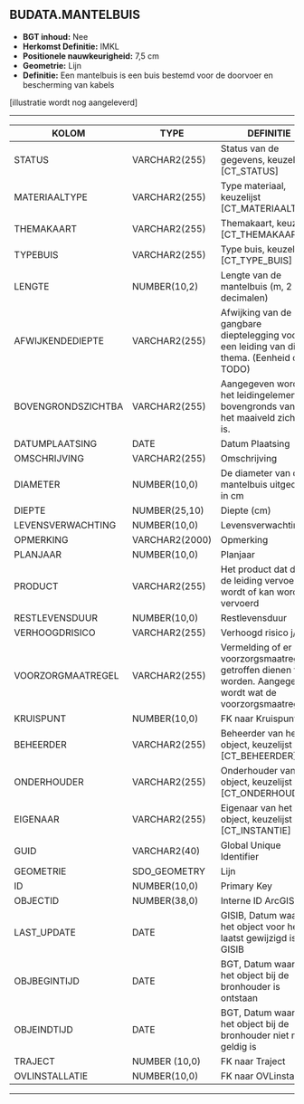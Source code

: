 ﻿## BUDATA.MANTELBUIS


* __BGT inhoud:__ Nee
* __Herkomst Definitie:__ IMKL
* __Positionele nauwkeurigheid:__ 7,5 cm
* __Geometrie:__ Lijn
* __Definitie:__ Een mantelbuis is een buis bestemd voor de doorvoer en bescherming van kabels

[illustratie wordt nog aangeleverd]

***

|KOLOM                               |TYPE              |DEFINITIE|
|------                              |----              |-----    |
|STATUS                              |VARCHAR2(255)     |Status van de gegevens, keuzelijst [CT_STATUS]|
|MATERIAALTYPE                       |VARCHAR2(255)     |Type materiaal, keuzelijst [CT_MATERIAALTYPE]|
|THEMAKAART                          |VARCHAR2(255)     |Themakaart, keuzelijst [CT_THEMAKAART]|
|TYPEBUIS                            |VARCHAR2(255)     |Type buis, keuzelijst [CT_TYPE_BUIS]|
|LENGTE                              |NUMBER(10,2)      |Lengte van de mantelbuis (m, 2 decimalen)|
|AFWIJKENDEDIEPTE                    |VARCHAR2(255)     |Afwijking van de gangbare dieptelegging voor een leiding van dit thema. (Eenheid cm? TODO)|
|BOVENGRONDSZICHTBA                  |VARCHAR2(255)     |Aangegeven wordt of het leidingelement bovengronds vanaf het maaiveld zichtbaar is.|
|DATUMPLAATSING                      |DATE              |Datum Plaatsing|
|OMSCHRIJVING                        |VARCHAR2(255)     |Omschrijving|
|DIAMETER                            |NUMBER(10,0)      |De diameter van de mantelbuis uitgedrukt in cm|
|DIEPTE                              |NUMBER(25,10)     |Diepte (cm)|
|LEVENSVERWACHTING                   |NUMBER(10,0)      |Levensverwachting|
|OPMERKING                           |VARCHAR2(2000)    |Opmerking|
|PLANJAAR                            |NUMBER(10,0)      |Planjaar|
|PRODUCT                             |VARCHAR2(255)     |Het product dat door de leiding vervoerd wordt of kan worden vervoerd|
|RESTLEVENSDUUR                      |NUMBER(10,0)      |Restlevensduur|
|VERHOOGDRISICO                      |VARCHAR2(255)     |Verhoogd risico j/n|
|VOORZORGMAATREGEL                   |VARCHAR2(255)     |Vermelding of er voorzorgsmaatregelen getroffen dienen te worden. Aangegeven wordt wat de voorzorgsmaatregel is|
|KRUISPUNT                           |NUMBER(10,0)      |FK naar Kruispunt|
|BEHEERDER                           |VARCHAR2(255)     |Beheerder van het object, keuzelijst [CT_BEHEERDER]|
|ONDERHOUDER                         |VARCHAR2(255)     |Onderhouder van het object, keuzelijst [CT_ONDERHOUDER]|
|EIGENAAR                            |VARCHAR2(255)     |Eigenaar van het object, keuzelijst [CT_INSTANTIE]|
|GUID                                |VARCHAR2(40)      |Global Unique Identifier|
|GEOMETRIE                           |SDO_GEOMETRY      |Lijn|
|ID                                  |NUMBER(10,0)      |Primary Key|
|OBJECTID                            |NUMBER(38,0)      |Interne ID ArcGIS|
|LAST_UPDATE                         |DATE              |GISIB, Datum waarop het object voor het laatst gewijzigd is in GISIB|
|OBJBEGINTIJD                        |DATE              |BGT, Datum waarop het object bij de bronhouder is ontstaan|
|OBJEINDTIJD                         |DATE              |BGT, Datum waarop het object bij de bronhouder niet meer geldig is|
|TRAJECT                             |NUMBER (10,0)     |FK naar Traject|
|OVLINSTALLATIE                      |NUMBER(10,0)      |FK naar OVLinstallatie|

***